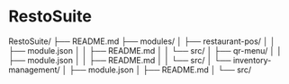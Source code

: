 # RestoSuite
RestoSuite/
├── README.md
├── modules/
│   ├── restaurant-pos/
│   │   ├── module.json
│   │   ├── README.md
│   │   └── src/
│   ├── qr-menu/
│   │   ├── module.json
│   │   ├── README.md
│   │   └── src/
│   └── inventory-management/
│       ├── module.json
│       ├── README.md
│       └── src/
